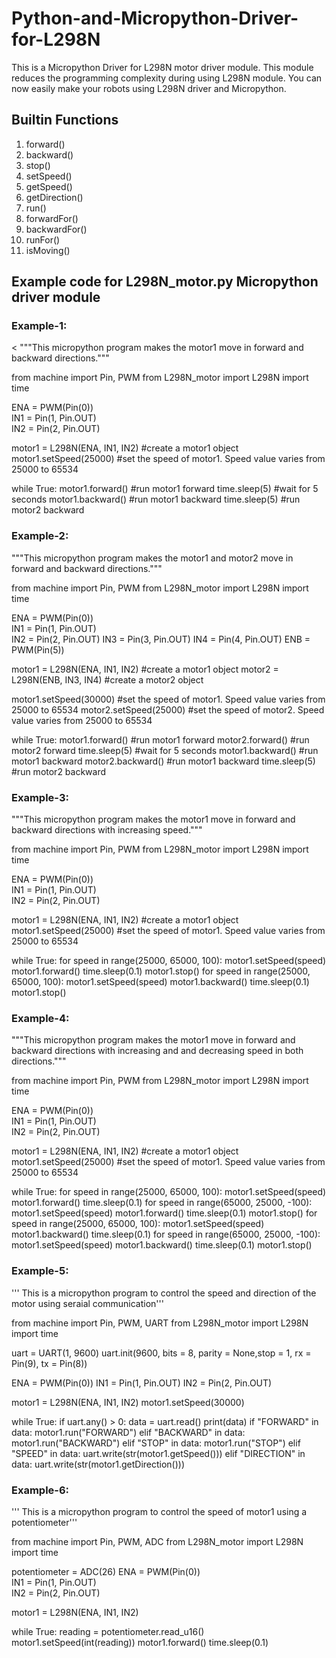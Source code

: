 # Python-and-Micropython-Driver-for-L298N
This is a Micropython Driver for L298N motor driver module. This module reduces the programming complexity during using L298N module. You can now easily make your robots using L298N driver and Micropython.

## Builtin Functions
1. forward()
2. backward()
3. stop()
4. setSpeed()
5. getSpeed()
6. getDirection()
7. run()
8. forwardFor()
9. backwardFor()
10. runFor()
11. isMoving()
## Example code for L298N_motor.py Micropython driver module
### Example-1:
<
"""This micropython program makes the motor1 
move in forward and backward directions."""

from machine import Pin, PWM
from L298N_motor import L298N
import time

ENA = PWM(Pin(0))        
IN1 = Pin(1, Pin.OUT)         
IN2 = Pin(2, Pin.OUT)

motor1 = L298N(ENA, IN1, IN2)     #create a motor1 object
motor1.setSpeed(25000)            #set the speed of motor1. Speed value varies from 25000 to 65534

while True:
    motor1.forward()      #run motor1 forward
    time.sleep(5)         #wait for 5 seconds
    motor1.backward()     #run motor1 backward
    time.sleep(5)         #run motor2 backward
 >
### Example-2:
 """This micropython program makes the motor1 and motor2
move in forward and backward directions."""

from machine import Pin, PWM
from L298N_motor import L298N
import time

ENA = PWM(Pin(0))        
IN1 = Pin(1, Pin.OUT)         
IN2 = Pin(2, Pin.OUT)
IN3 = Pin(3, Pin.OUT)
IN4 = Pin(4, Pin.OUT)
ENB = PWM(Pin(5))

motor1 = L298N(ENA, IN1, IN2)     #create a motor1 object
motor2 = L298N(ENB, IN3, IN4)     #create a motor2 object

motor1.setSpeed(30000)            #set the speed of motor1. Speed value varies from 25000 to 65534
motor2.setSpeed(25000)            #set the speed of motor2. Speed value varies from 25000 to 65534

while True:
    motor1.forward()      #run motor1 forward
    motor2.forward()      #run motor2 forward
    time.sleep(5)         #wait for 5 seconds
    motor1.backward()     #run motor1 backward
    motor2.backward()     #run motor1 backward
    time.sleep(5)         #run motor2 backward
    
### Example-3:
"""This micropython program makes the motor1 
move in forward and backward directions with
increasing speed."""

from machine import Pin, PWM
from L298N_motor import L298N
import time

ENA = PWM(Pin(0))        
IN1 = Pin(1, Pin.OUT)         
IN2 = Pin(2, Pin.OUT)

motor1 = L298N(ENA, IN1, IN2)     #create a motor1 object
motor1.setSpeed(25000)            #set the speed of motor1. Speed value varies from 25000 to 65534

while True:
    for speed in range(25000, 65000, 100):
        motor1.setSpeed(speed)
        motor1.forward()
        time.sleep(0.1)
    motor1.stop()
    for speed in range(25000, 65000, 100):
        motor1.setSpeed(speed)
        motor1.backward()
        time.sleep(0.1)
    motor1.stop()
    
### Example-4:
"""This micropython program makes the motor1 
move in forward and backward directions with
increasing and and decreasing speed in both
directions."""

from machine import Pin, PWM
from L298N_motor import L298N
import time

ENA = PWM(Pin(0))        
IN1 = Pin(1, Pin.OUT)         
IN2 = Pin(2, Pin.OUT)

motor1 = L298N(ENA, IN1, IN2)     #create a motor1 object
motor1.setSpeed(25000)            #set the speed of motor1. Speed value varies from 25000 to 65534

while True:
    for speed in range(25000, 65000, 100):
        motor1.setSpeed(speed)
        motor1.forward()
        time.sleep(0.1)
    for speed in range(65000, 25000, -100):
        motor1.setSpeed(speed)
        motor1.forward()
        time.sleep(0.1)
    motor1.stop()
    for speed in range(25000, 65000, 100):
        motor1.setSpeed(speed)
        motor1.backward()
        time.sleep(0.1)
    for speed in range(65000, 25000, -100):
        motor1.setSpeed(speed)
        motor1.backward()
        time.sleep(0.1)
    motor1.stop()
    
### Example-5:
''' This is a micropython program to control the speed
and direction of the motor using seraial communication'''

from machine import Pin, PWM, UART
from L298N_motor import L298N
import time

uart = UART(1, 9600)
uart.init(9600, bits = 8, parity = None,stop = 1, rx = Pin(9), tx = Pin(8))

ENA = PWM(Pin(0))
IN1 = Pin(1, Pin.OUT)
IN2 = Pin(2, Pin.OUT)

motor1 = L298N(ENA, IN1, IN2)
motor1.setSpeed(30000)

while True:
    if uart.any() > 0:
        data = uart.read()
        print(data)
        if "FORWARD" in data:
            motor1.run("FORWARD")
        elif "BACKWARD" in data:
            motor1.run("BACKWARD")
        elif "STOP" in data:
            motor1.run("STOP")
        elif "SPEED" in data:
            uart.write(str(motor1.getSpeed()))
        elif "DIRECTION" in data:
            uart.write(str(motor1.getDirection()))
      
### Example-6:
''' This is a micropython program to control the
speed of motor1 using a potentiometer'''

from machine import Pin, PWM, ADC
from L298N_motor import L298N
import time

potentiometer = ADC(26)
ENA = PWM(Pin(0))        
IN1 = Pin(1, Pin.OUT)         
IN2 = Pin(2, Pin.OUT)

motor1 = L298N(ENA, IN1, IN2)

while True:
    reading = potentiometer.read_u16()
    motor1.setSpeed(int(reading))
    motor1.forward()
    time.sleep(0.1)

   
    


   
    
    


    





